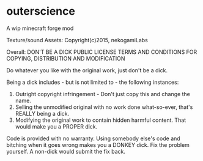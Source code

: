 # outerscience
A wip minecraft forge mod

Texture/sound Assets: Copyright(c)2015, nekogamiLabs

Overall:
DON'T BE A DICK PUBLIC LICENSE TERMS AND CONDITIONS FOR COPYING, DISTRIBUTION AND MODIFICATION

Do whatever you like with the original work, just don't be a dick.

Being a dick includes - but is not limited to - the following instances:

1. Outright copyright infringement - Don't just copy this and change the name.
2. Selling the unmodified original with no work done what-so-ever, that's REALLY being a dick.
3. Modifying the original work to contain hidden harmful content. That would make you a PROPER dick.

Code is provided with no warranty. Using somebody else's code and bitching when it goes wrong makes you a DONKEY dick. Fix the problem yourself. A non-dick would submit the fix back.
